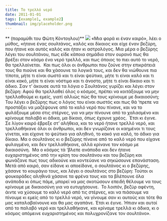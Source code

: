 ```yaml
---
title: Tο τρελλό νερό 
date: 2011-01-01
tags: [example1, example2]
thumbnail: img/placeholder.png
---
```

** (παραμύθι του Φώτη Κόντογλου)** 
![](http://users.uoa.gr/~nektar/arts/tributes/fwths_kontogloy/kontogloy.jpg)
«Μια φορά κι έναν καιρό», λέει ο μύθος, «ήτανε ένας σουλτάνος, καλός και δίκαιος και είχε έναν βεζύρη, που ήτανε και αυτός καλός και ήταν κι αστρολόγος. Μια μέρα ο βεζύρης λέγει του σουλτάνου, πως είδε κάποια σημάδια στον ουρανό πως θα βρέξει στον κόσμο ένα νερό τρελλό, και πως όποιος το πιει αυτό το νερό, θα τρελλαίνεται. 
Και πως όλοι οι άνθρωποι που ζούνε στην επικράτειά τους θα πιούνε και θα χάσουνε τα λογικά τους, και δεν θα νιώθουνε πια τίποτα, μήτε τι είναι σωστό και τι είναι ψεύτικο, μήτε τι είναι καλό και τι είναι κακό, μήτε τι είναι νόστιμο και τι άνοστο, μήτε τι είναι δίκαιο και τι άδικο. Σαν τ’ άκουσε αυτά τα λόγια ο Σουλτάνος γυρίζει και λέγει στον βεζύρη: Αφού θα τρελλαθεί όλος ο κόσμος, πρέπει να κοιτάξουμε να μην τρελλαθούμε κι εμείς, γιατί αλλιώς πώς θα τους κρίνουμε με δικαιοσύνη; 
Του λέγει ο βεζύρης πως ο λόγος του είναι σωστός και πως θά ‘πρεπε να προστάξει να μαζέψουνε από το καλό νερό που πίνανε, και να το φυλάξουμε μέσα στις στέρνες, για να μην πίνουνε από το χαλασμένο και κρίνουμε παλαβά κι άδικα, μα δίκαια, όπως έχουνε χρέος. 
Έτσι κι έγινε. Σε λίγον καιρό έβρεξε στ’ αλήθεια, και το νερό ήτανε τρελλό νερό, και τρελλαθήκανε όλοι οι άνθρωποι, και δεν γνωρίζανε οι καημένοι τι τους γίνεται, και είχανε το ψεύτικο για αληθινό, το κακό για καλό, το άδικο για δίκαιο. Μα ο σουλτάνος κι ο βεζύρης πίνανε από το καλό νερό που είχανε φυλαγμένο, και δεν τρελλαθήκανε, αλλά κρίνανε τον κόσμο με δικαιοσύνη. 
Μα ο κόσμος τά ‘βλεπε ανάποδα και δεν ήτανε ευχαριστημένος από την κρίση του σουλτάνου και του βεζύρη και φωνάζανε πως τους αδικούνε και κοντεύανε να σηκώσουνε επανάσταση. 
Μετά από καιρό, σαν είδανε κι αποείδανε, ο σουλτάνος κι ο βεζύρης, χάσανε το κουράγιο τους, και λέγει ο σουλτάνος στο βεζύρη: Τούτοι οι φουκαράδες αληθινά χάσανε τα φρένα τους και τα βλέπουνε όλα ανάποδα κι όπως πάμε, μπορεί να μας σκοτώσουν επειδή θέλουμε να τους κρίνουμε με δικαιοσύνη για να ευτυχήσουνε. 
Το λοιπόν, βεζύρ αφέντη, άιντε να χύσουμε το καλό νερό από τις στέρνες, και να πιάσουμε να πίνουμε κι εμείς από το τρελλό νερό, να γίνουμε σαν κι αυτούς και τότε θα μας καταλαβαίνουνε και θα μας αγαπάνε. Έτσι κι έγινε. Ήπιαν και αυτοί από το παλαβό νερό και τρελλαθήκανε, και κρίναμε τρελλά κι άδικα, κι ο κόσμος απόμεινε ευχαριστημένος και πολυχρονίζανε τον σουλτάνο».
